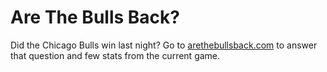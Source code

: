 # Are The Bulls Back?
Did the Chicago Bulls win last night? Go to <a href="http://arethebullsback.com">arethebullsback.com</a> to answer that question and few stats from the current game.
